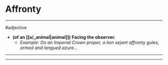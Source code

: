 # Affronty
---
#adjective
- **(of an [[a/_animal|animal]]) Facing the observer.**
	- _Example: On an Imperial Crown proper, a lion sejant affronty gules, armed and langued azure..._
---
---
